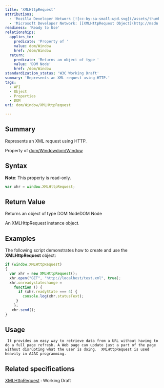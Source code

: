 ```yaml
---
title: 'XMLHttpRequest'
attributions:
  - 'Mozilla Developer Network [![cc-by-sa-small-wpd.svg](/assets/thumb/8/8c/cc-by-sa-small-wpd.svg/120px-cc-by-sa-small-wpd.svg.png)](http://creativecommons.org/licenses/by-sa/3.0/us/): [[XMLHttpRequest](https://developer.mozilla.org/en-US/docs/Web/API/XMLHttpRequest) Article]'
  - 'Microsoft Developer Network: [[XMLHttpRequest Object](http://msdn.microsoft.com/en-us/library/ie/ms535874(v=vs.85).aspx) Article]'
readiness: 'Ready to Use'
relationships:
  applies_to:
    predicate: 'Property of '
    value: dom/Window
    href: /dom/Window
  return:
    predicate: 'Returns an object of type '
    value: 'DOM Node'
    href: /dom/Window
standardization_status: 'W3C Working Draft'
summary: 'Represents an XML request using HTTP.'
tags:
  - API
  - Object
  - Properties
  - DOM
uri: dom/Window/XMLHttpRequest

---
```

## Summary

Represents an XML request using HTTP.

Property of [dom/Window](/dom/Window)[dom/Window](/dom/Window)

## Syntax

**Note**: This property is read-only.

``` js
var xhr = window.XMLHttpRequest;
```

## Return Value

Returns an object of type DOM NodeDOM Node

An XMLHttpRequest instance object.

## Examples

The following script demonstrates how to create and use the **XMLHttpRequest** object:

``` js
if (window.XMLHttpRequest)
{
  var xhr = new XMLHttpRequest();
  xhr.open("GET", "http://localhost/test.xml", true);
  xhr.onreadystatechange =
    function () {
      if (xhr.readyState === 4) {
        console.log(xhr.statusText);
     }
    };
   xhr.send();
}
```

## Usage

     It provides an easy way to retrieve data from a URL without having to do a full page refresh. A Web page can update just a part of the page without disrupting what the user is doing.  XMLHttpRequest is used heavily in AJAX programming.

## Related specifications

[XMLHttpRequest](http://www.w3.org/TR/XMLHttpRequest/)
:   Working Draft

